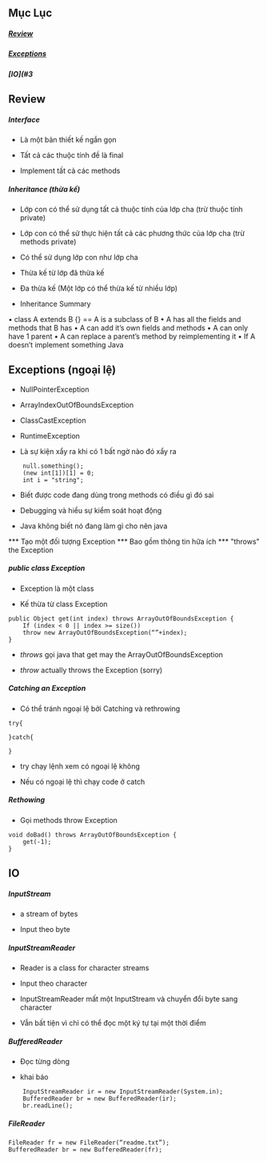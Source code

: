 ## Mục Lục

##### [Review](#1)

##### [Exceptions](#2)

##### [IO](#3

<a name = "1"></a>
## Review

##### Interface

* Là một bản thiết kế ngắn gọn

* Tất cả các thuộc tính đề là final

* Implement tất cả các methods

##### Inheritance (thừa kế)

* Lớp con có thể sử dụng tất cả thuộc tính của lớp cha (trừ thuộc tính private)

* Lớp con có thể sử thực hiện tất cả các phương thức của lớp cha (trừ methods private)

* Có thể sử dụng lớp con như lớp cha

* Thừa kế từ lớp đã thừa kế

* Đa thừa kế (Một lớp có thể thừa kế từ nhiều lớp)

* Inheritance Summary

• class A extends B {} == A is a subclass of B
• A has all the fields and methods that B has
• A can add it’s own fields and methods
• A can only have 1 parent
• A can replace a parent’s method by reimplementing it
• If A doesn’t implement something Java

<a name = "2"></a>
## Exceptions (ngoại lệ)

* NullPointerException

* ArrayIndexOutOfBoundsException

* ClassCastException

* RuntimeException

* Là sự kiện xẩy ra khi có 1 bất ngờ nào đó xẩy ra

````
	null.something();
	(new int[1])[1] = 0;
	int i = "string";
````

* Biết được code đang dùng trong methods có điều gì đó sai

* Debugging và hiểu sự kiểm soát hoạt động

* Java không biết nó đang làm gì cho nên java

*** Tạo một đối tượng Exception
*** Bao gồm thông tin hữa ích
*** "throws" the Exception

##### public class Exception

* Exception là một class

* Kế thừa từ class Exception

````
public Object get(int index) throws ArrayOutOfBoundsException {
	If (index < 0 || index >= size())
	throw new ArrayOutOfBoundsException(“”+index);
}
````

* *throws* gọi java that get may the ArrayOutOfBoundsException

* *throw* actually throws the Exception (sorry)

##### Catching an Exception

* Có thể tránh ngoại lệ bởi Catching và rethrowing

````
try{

}catch{

}
````

* try chạy lệnh xem có ngoại lệ không

* Nếu có ngoại lệ thì chạy code ở catch

##### Rethowing

* Gọi methods throw Exception

````
void doBad() throws ArrayOutOfBoundsException {
	get(-1);
}
````
 
<a name = "3"></a>
## IO

##### InputStream

* a stream of bytes

* Input theo byte

##### InputStreamReader

* Reader is a class for character streams

* Input theo character

* InputStreamReader mất một InputStream và
chuyển đổi byte sang character

* Vẫn bất tiện vì chỉ có thể đọc một ký tự tại một thời điểm

##### BufferedReader

* Đọc từng dòng

* khai báo

````
	InputStreamReader ir = new InputStreamReader(System.in);
	BufferedReader br = new BufferedReader(ir);
	br.readLine();
````

##### FileReader

````
FileReader fr = new FileReader(“readme.txt”);
BufferedReader br = new BufferedReader(fr);
````





